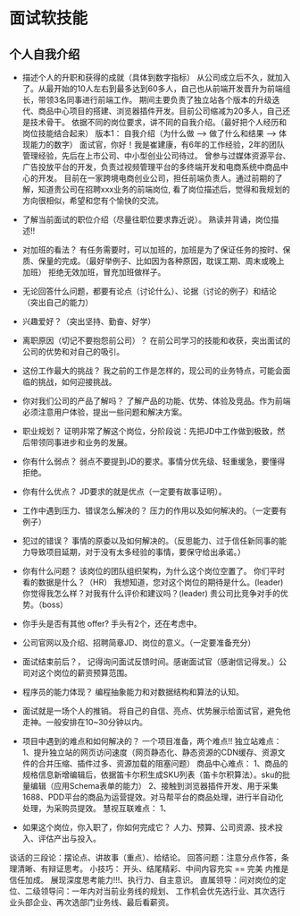 # 面试软技能

## 个人自我介绍
- 描述个人的升职和获得的成就（具体到数字指标）
    从公司成立后不久，就加入了。从最开始的10人左右到最多达到60多人，自己也从前端开发晋升为前端组长，带领3名同事进行前端工作。
    期间主要负责了独立站各个版本的升级迭代、商品中心项目的搭建、浏览器插件开发。目前公司缩减为20多人，自己还是技术骨干。
    依据不同的岗位要求，讲不同的自我介绍。（最好把个人经历和岗位技能结合起来）
    版本1：
    自我介绍（为什么做 --> 做了什么和结果 --> 体现能力的数字）
    面试官，你好！我是崔建康，有6年的工作经验，2年的团队管理经验，先后在上市公司、中小型创业公司待过。
    曾参与过媒体资源平台、广告投放平台的开发，负责过视频管理平台的多终端开发和电商系统中商品中心的开发。
    目前在一家跨境电商创业公司，担任前端负责人。通过前期的了解，知道贵公司在招聘xxx业务的前端岗位,
    看了岗位描述后，觉得和我规划的方向很相似，希望和您有个愉快的交流。

- 了解当前面试的职位介绍（尽量往职位要求靠近说）。
    熟读并背诵，岗位描述!!
- 对加班的看法？
    有任务需要时，可以加班的，加班是为了保证任务的按时、保质、保量的完成。（最好举例子、比如因为各种原因，耽误工期、周末或晚上加班）
    拒绝无效加班，冒充加班做样子。
- 无论回答什么问题，都要有论点（讨论什么）、论据（讨论的例子）和结论（突出自己的能力）
- 兴趣爱好？（突出坚持、勤奋、好学）
- 离职原因（切记不要抱怨前公司）？ 
    在前公司学习的技能和收获，突出面试的公司的优势和对自己的吸引。
- 这份工作最大的挑战？
    我之前的工作是怎样的，现公司的业务特点，可能会面临的挑战，如何迎接挑战。
- 你对我们公司的产品了解吗？
    了解产品的功能、优势、体验及竞品。作为前端必须注意用户体验，提出一些问题和解决方案。
- 职业规划？
    证明非常了解这个岗位，分阶段说：先把JD中工作做到极致，然后带领同事进步和业务的发展。
- 你有什么弱点？
    弱点不要提到JD的要求。事情分优先级、轻重缓急，要懂得拒绝。
- 你有什么优点？
    JD要求的就是优点（一定要有故事证明）。
- 工作中遇到压力、错误怎么解决的？
    压力的作用以及如何解决的。（一定要有例子）
- 犯过的错误？
    事情的原委以及如何解决的。（反思能力、过于信任新同事的能力导致项目延期，对于没有太多经验的事情，要保守给出承诺。）
- 你有什么问题？
    该岗位的团队组织架构，为什么这个岗位空置了。 你们平时看的数据是什么？（HR）
    我想知道，您对这个岗位的期待是什么。(leader)
    你觉得我怎么样？对我有什么评价和建议吗？(leader)
    贵公司比竞争对手的优势。（boss）
- 你手头是否有其他 offer? 
    手头有2个，还在考虑中。
- 公司官网以及介绍、招聘简章JD、岗位的意义。（一定要准备充分）
- 面试结束前后？，
    记得询问面试反馈时间。感谢面试官（感谢信记得发。）公司对这个岗位的薪资预算范围。
- 程序员的能力体现？
    编程抽象能力和对数据结构和算法的认知。
- 面试就是一场个人的推销。
    将自己的自信、亮点、优势展示给面试官，避免他走神。一般安排在10~30分钟以内。
- 项目中遇到的难点和如何解决的？
    一个项目准备，两个难点!!
    独立站难点：
        1、提升独立站的网页访问速度（网页静态化、静态资源的CDN缓存、资源文件的合并压缩、插件过多、资源加载的阻塞问题）
    商品中心难点：
        1、商品的规格信息新增编辑后，依据笛卡尔积生成SKU列表（笛卡尔积算法）。sku的批量编辑（应用Schema表单的能力）
        2、接触到浏览器插件开发、用于采集1688、PDD平台的商品为运营提效。对马帮平台的商品处理，进行半自动化处理，为采购员提效。
    慧视互联难点：
        1、
- 如果这个岗位，你入职了，你如何完成它？
    人力、预算、公司资源、技术投入、评估产出与投入。

谈话的三段论：摆论点、讲故事（重点）、给结论。
回答问题：注意分点作答，条理清晰、有辩证思考。
小技巧：
    开头、结尾精彩、中间内容充实 == 完美
    内推是信任加成。
    展现深度思考能力!!!、执行力、自主意识。
    直属领导：问对岗位的定位、二级领导问：一年内对当前业务线的规划、
    工作机会优先选行业、其次选行业头部企业、再次选部门业务线、最后看薪资。